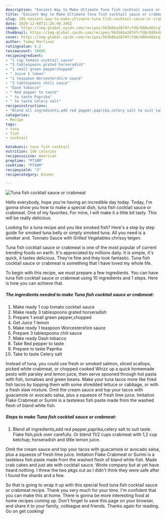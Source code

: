```yaml
---
description: "Easiest Way to Make Ultimate Tuna fish cocktail sauce or crabmeat"
title: "Easiest Way to Make Ultimate Tuna fish cocktail sauce or crabmeat"
slug: 105-easiest-way-to-make-ultimate-tuna-fish-cocktail-sauce-or-crabmeat
date: 2020-12-08T11:26:40.346Z
image: https://img-global.cpcdn.com/recipes/563b6ba2874fcfd0/680x482cq70/tuna-fish-cocktail-sauce-or-crabmeat-recipe-main-photo.jpg
thumbnail: https://img-global.cpcdn.com/recipes/563b6ba2874fcfd0/680x482cq70/tuna-fish-cocktail-sauce-or-crabmeat-recipe-main-photo.jpg
cover: https://img-global.cpcdn.com/recipes/563b6ba2874fcfd0/680x482cq70/tuna-fish-cocktail-sauce-or-crabmeat-recipe-main-photo.jpg
author: Tommy Martinez
ratingvalue: 4.2
reviewcount: 38885
recipeingredient:
- "1 cup tomato cocktail sauce"
- "3 tablespoons grated horseradish"
- "1 small green pepperchopped"
- " Juice 1 lemon"
- "1 teaspoon Worcestershire sauce"
- "3 tablespoons chili sauce"
- "Dash tobacco"
- " Red pepper to taste"
- " to taste Paprika"
- " to taste Celery salt"
recipeinstructions:
- "Blend all ingredients,add red pepper,paprika,celery salt to suit taste. Flake fish,pick over carefully. Or blend 11/2 cups crabmeat with 1,2 cup ketchup; horseradish and little lemon juice."
categories:
- Recipe
tags:
- tuna
- fish
- cocktail

katakunci: tuna fish cocktail 
nutrition: 149 calories
recipecuisine: American
preptime: "PT10M"
cooktime: "PT40M"
recipeyield: "3"
recipecategory: Dinner

---
```



![Tuna fish cocktail sauce or crabmeat](https://img-global.cpcdn.com/recipes/563b6ba2874fcfd0/680x482cq70/tuna-fish-cocktail-sauce-or-crabmeat-recipe-main-photo.jpg)

Hello everybody, hope you're having an incredible day today. Today, I'm gonna show you how to make a special dish, tuna fish cocktail sauce or crabmeat. One of my favorites. For mine, I will make it a little bit tasty. This will be really delicious.

Looking for a tuna recipe and you like smoked fish? Here&#39;s a step by step guide for smoked tuna belly or simply smoked tuna. All you need is a smoker and. Tonnato Sauce with Grilled Vegetables chrissy teigen.

Tuna fish cocktail sauce or crabmeat is one of the most popular of current trending foods on earth. It's appreciated by millions daily. It is simple, it's quick, it tastes delicious. They're fine and they look fantastic. Tuna fish cocktail sauce or crabmeat is something that I have loved my whole life.


To begin with this recipe, we must prepare a few ingredients. You can have tuna fish cocktail sauce or crabmeat using 10 ingredients and 1 steps. Here is how you can achieve that.

<!--inarticleads1-->

##### The ingredients needed to make Tuna fish cocktail sauce or crabmeat:

1. Make ready 1 cup tomato cocktail sauce
1. Make ready 3 tablespoons grated horseradish
1. Prepare 1 small green pepper,chopped
1. Get  Juice 1 lemon
1. Make ready 1 teaspoon Worcestershire sauce
1. Prepare 3 tablespoons chili sauce
1. Make ready Dash tobacco
1. Take  Red pepper to taste
1. Prepare  to taste Paprika
1. Take  to taste Celery salt


Instead of tuna, you could use fresh or smoked salmon, sliced scallops, picked white crabmeat, or chopped cooked Whizz up a quick homemade pesto with parsley and lemon juice, then serve spooned through hot pasta with fish, tomatoes and green beans. Make your tuna tacos more like fried fish tacos by topping them with some shredded lettuce or cabbage, or with a fresh slaw mixture. Omit the cream sauce and top your tacos with guacamole or avocado salsa, plus a squeeze of fresh lime juice. Imitation Flake Crabmeat or Surimi is a tasteless fish paste made from the washed flesh of bland white fish. 

<!--inarticleads2-->

##### Steps to make Tuna fish cocktail sauce or crabmeat:

1. Blend all ingredients,add red pepper,paprika,celery salt to suit taste. Flake fish,pick over carefully. Or blend 11/2 cups crabmeat with 1,2 cup ketchup; horseradish and little lemon juice.


Omit the cream sauce and top your tacos with guacamole or avocado salsa, plus a squeeze of fresh lime juice. Imitation Flake Crabmeat or Surimi is a tasteless fish paste made from the washed flesh of bland white fish. Made crab cakes and just ate with cocktail sauce. Wrote company but at yet have heard nothing. I threw the two pkgs out as I didn&#39;t think they were safe after I found the shards and a few. 

So that is going to wrap it up with this special food tuna fish cocktail sauce or crabmeat recipe. Thank you very much for your time. I'm confident that you can make this at home. There is gonna be more interesting food at home recipes coming up. Don't forget to save this page on your browser, and share it to your family, colleague and friends. Thanks again for reading. Go on get cooking!
